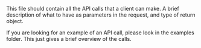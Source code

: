 This file should contain all the API calls that a client can make. A brief description of what to have as parameters in the request, and type of return object. 

If you are looking for an example of an API call, please look in the examples folder. This just gives a brief overview of the calls. 